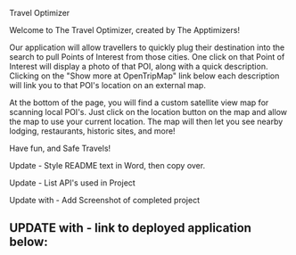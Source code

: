 Travel Optimizer

Welcome to The Travel Optimizer, created by The Apptimizers!

Our application will allow travellers to quickly plug their destination into the search 
to pull Points of Interest from those cities. One click on that Point of Interest will 
display a photo of that POI, along with a quick description. Clicking on the "Show more 
at OpenTripMap" link below each description will link you to that POI's location on an
external map.

At the bottom of the page, you will find a custom satellite view map for scanning local
POI's. Just click on the location button on the map and allow the map to use your current
location. The map will then let you see nearby lodging, restaurants, historic sites, and more!

Have fun, and Safe Travels!

Update - Style README text in Word, then copy over.

Update - List API's used in Project

Update with - Add Screenshot of completed project 


UPDATE with - link to deployed application below:
-
